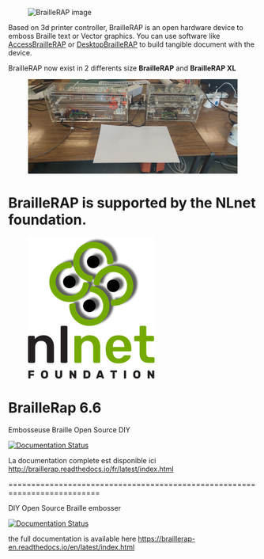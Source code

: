 
<figure>
<img src="https://github.com/braillerap/BrailleRap/blob/master/docs/IMG/github_logo.png" alt="BrailleRAP image" style="width:50% align:center">
</figure>


Based on 3d printer controller, BrailleRAP is an open hardware device to emboss Braille text or Vector graphics. You can use software like [AccessBrailleRAP](https://github.com/braillerap/AccessBrailleRAP) or [DesktopBrailleRAP](https://github.com/braillerap/DesktopBrailleRAP) to build tangible document with the device.


BrailleRAP now exist in 2 differents size **BrailleRAP** and **BrailleRAP XL**

<figure>
<img src="https://github.com/braillerap/BrailleRap/blob/master/docs/IMG/github_logo2.jpg" alt="BrailleRAP and BrailleRAP XL image" style="width:50% align:center">
</figure>

# BrailleRAP is supported by the NLnet foundation.
<figure>
    <a href="https://nlnet.nl/">
        <img src="https://github.com/braillerap/BrailleRap/blob/master/docs/IMG/logo-sh.png" alt="NLnet foundation logo" style="width:50% align:center"/>
    </a>
</figure>


# BrailleRap 6.6

Embosseuse Braille Open Source DIY

[![Documentation Status](https://readthedocs.org/projects/braillerap/badge/?version=latest&style=plastic)](https://braillerap.readthedocs.io/fr/latest/?badge=latest)

La documentation complete est disponible ici http://braillerap.readthedocs.io/fr/latest/index.html

==========================================================================

DIY Open Source Braille embosser

[![Documentation Status](https://readthedocs.org/projects/braillerap-en/badge/?version=latest&style=plastic)](https://braillerap-en.readthedocs.io/en/latest/index.html)

the full documentation is available here https://braillerap-en.readthedocs.io/en/latest/index.html

